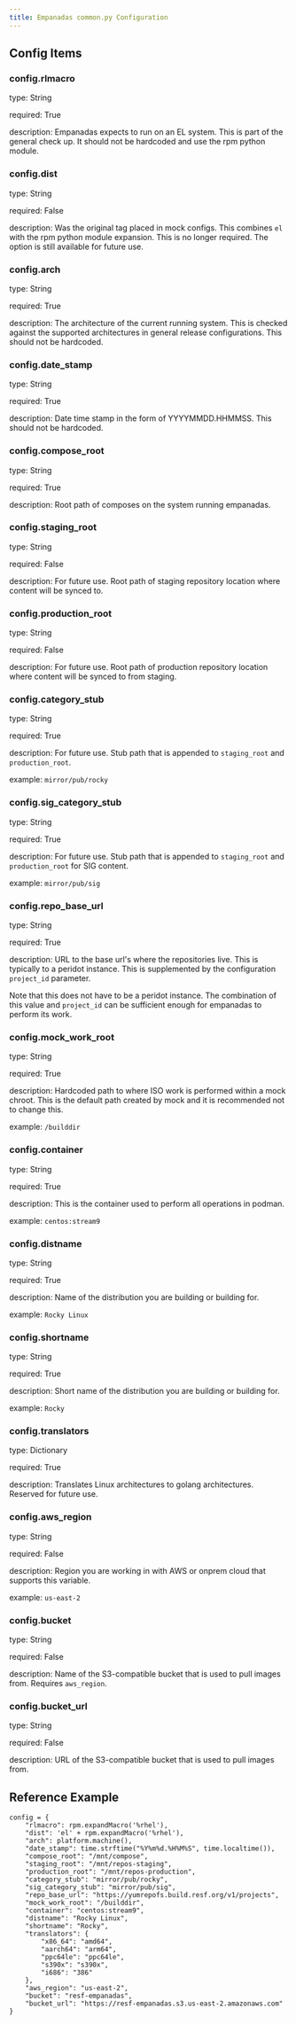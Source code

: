 ```yaml
---
title: Empanadas common.py Configuration
---
```


## Config Items

### config.rlmacro

type: String

required: True

description: Empanadas expects to run on an EL system. This is part of the
general check up. It should not be hardcoded and use the rpm python module.

### config.dist

type: String

required: False

description: Was the original tag placed in mock configs. This combines `el`
with the rpm python module expansion.  This is no longer required. The
option is still available for future use.

### config.arch

type: String

required: True

description: The architecture of the current running system. This is checked
against the supported architectures in general release configurations. This
should not be hardcoded.

### config.date_stamp

type: String

required: True

description: Date time stamp in the form of YYYYMMDD.HHMMSS. This should not be
hardcoded.

### config.compose_root

type: String

required: True

description: Root path of composes on the system running empanadas.

### config.staging_root

type: String

required: False

description: For future use. Root path of staging repository location where
content will be synced to.

### config.production_root

type: String

required: False

description: For future use. Root path of production repository location where
content will be synced to from staging.

### config.category_stub

type: String

required: True

description: For future use. Stub path that is appended to `staging_root` and
`production_root`.

example: `mirror/pub/rocky`

### config.sig_category_stub

type: String

required: True

description: For future use. Stub path that is appended to `staging_root` and
`production_root` for SIG content.

example: `mirror/pub/sig`

### config.repo_base_url

type: String

required: True

description: URL to the base url's where the repositories live. This is
typically to a peridot instance. This is supplemented by the configuration
`project_id` parameter.

Note that this does not have to be a peridot instance. The combination of this
value and `project_id` can be sufficient enough for empanadas to perform its
work.

### config.mock_work_root

type: String

required: True

description: Hardcoded path to where ISO work is performed within a mock chroot.
This is the default path created by mock and it is recommended not to change
this.

example: `/builddir`

### config.container

type: String

required: True

description: This is the container used to perform all operations in podman.

example: `centos:stream9`

### config.distname

type: String

required: True

description: Name of the distribution you are building or building for.

example: `Rocky Linux`

### config.shortname

type: String

required: True

description: Short name of the distribution you are building or building for.

example: `Rocky`

### config.translators

type: Dictionary

required: True

description: Translates Linux architectures to golang architectures. Reserved
for future use.

### config.aws_region

type: String

required: False

description: Region you are working in with AWS or onprem cloud that supports
this variable.

example: `us-east-2`

### config.bucket

type: String

required: False

description: Name of the S3-compatible bucket that is used to pull images from.
Requires `aws_region`.

### config.bucket_url

type: String

required: False

description: URL of the S3-compatible bucket that is used to pull images from.

## Reference Example

```
config = {
    "rlmacro": rpm.expandMacro('%rhel'),
    "dist": 'el' + rpm.expandMacro('%rhel'),
    "arch": platform.machine(),
    "date_stamp": time.strftime("%Y%m%d.%H%M%S", time.localtime()),
    "compose_root": "/mnt/compose",
    "staging_root": "/mnt/repos-staging",
    "production_root": "/mnt/repos-production",
    "category_stub": "mirror/pub/rocky",
    "sig_category_stub": "mirror/pub/sig",
    "repo_base_url": "https://yumrepofs.build.resf.org/v1/projects",
    "mock_work_root": "/builddir",
    "container": "centos:stream9",
    "distname": "Rocky Linux",
    "shortname": "Rocky",
    "translators": {
        "x86_64": "amd64",
        "aarch64": "arm64",
        "ppc64le": "ppc64le",
        "s390x": "s390x",
        "i686": "386"
    },
    "aws_region": "us-east-2",
    "bucket": "resf-empanadas",
    "bucket_url": "https://resf-empanadas.s3.us-east-2.amazonaws.com"
}
```
